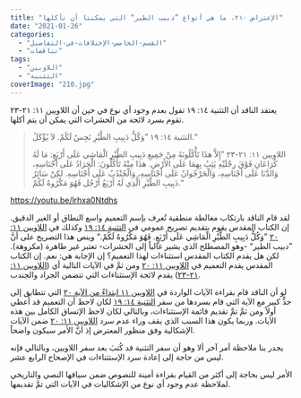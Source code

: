 ```yaml
---
title: "الإعتراض ٢١٠، ما هي أنواع ”دبيب الطير“ التي يمكننا أن نأكلها"
date: "2021-01-26"
categories: 
  - "القسم-الخامس-الإختلافات-في-التفاصيل"
  - "تناقضات"
tags: 
  - "اللاويين"
  - "التثنية"
coverImage: "210.jpg"
---
```


يعتقد الناقد أن التثنية ١٤: ١٩ تقول بعدم وجود أي نوع في حين أن اللاويين ١١: ٢١-٢٣ تقوم بسرد لائحة من الحشرات التي يمكن أن يتم أكلها.

> التثنية ١٤: ١٩ ”وَكُلُّ دَبِيبِ الطَّيْرِ نَجِسٌ لَكُمْ. لاَ يُؤْكَلُ.“
> 
> اللاويين ١١: ٢١-٢٣ ”إِلاَّ هذَا تَأْكُلُونَهُ مِنْ جَمِيعِ دَبِيبِ الطَّيْرِ الْمَاشِي عَلَى أَرْبَعٍ: مَا لَهُ كُرَاعَانِ فَوْقَ رِجْلَيْهِ يَثِبُ بِهِمَا عَلَى الأَرْضِ. هذَا مِنْهُ تَأْكُلُونَ: الْجَرَادُ عَلَى أَجْنَاسِهِ، وَالدَّبَا عَلَى أَجْنَاسِهِ، وَالْحَرْجُوانُ عَلَى أَجْنَاسِهِ، وَالْجُنْدُبُ عَلَى أَجْنَاسِهِ. لكِنْ سَائِرُ دَبِيبِ الطَّيْرِ الَّذِي لَهُ أَرْبَعُ أَرْجُل فَهُوَ مَكْرُوهٌ لَكُمْ.“

https://youtu.be/lrhxa0Ntdhs

لقد قام الناقد بارتكاب مغالطة منطقية تُعرف بإسم التعميم واسع النطاق أو الغير الدقيق. إن الكتاب المقدس يقوم بتقديم تصريح عمومي في [التثنية ١٤: ١٩](https://biblia.com/books/ar-vandyke/de14.19) وكذلك في [اللاويين ١١: ٢٠](https://biblia.com/books/ar-vandyke/lev11.20) ”وَكُلُّ دَبِيبِ الطَّيْرِ الْمَاشِي عَلَى أَرْبَعٍ. فَهُوَ مَكْرُوهٌ لَكُمْ.“ وينص هذا التصريح على أنَّ ”دبيب الطير“ -وهو المصطلح الذي يشير غالباً إلى الحشرات- تعتبر غير طاهرة (مكروهة). لكن هل يقدم الكتاب المقدس استثناءات لهذا التعميم؟ إن الإجابة هي: نعم. إن الكتاب المقدس يقدم التعميم في [اللاويين ١١: ٢٠](https://biblia.com/books/ar-vandyke/lev11.20) ومن ثمَّ في الآيات التالية أي ([اللاويين ١١: ٢١-٢٣](https://biblia.com/books/ar-vandyke/lev11.21-23)) يقدم لائحة الإستثناءات التي تتضمن الجراد والجندب.

لو أن الناقد قام بقراءة الآيات الواردة في [اللاويين ١١ ابتداءً من الآية ٢٠](https://biblia.com/books/ar-vandyke/lev11.20) التي تتطابق إلى حدٍّ كبير مع الآية التي قام بسردها من سفر [التثنية ١٤: ١٩](https://biblia.com/books/ar-vandyke/de14.19) لكان لاحظ أن التعميم قد أُعطي أولاً ومن ثمَّ تمَّ تقديم قائمة الإستثناءات، وبالتالي لكان لاحظ الإتساق الكامل بين هذه الآيات. وربما يكون هذا السبب الذي يقف وراء عدم سرد [اللاويين ١١: ٢٠](https://biblia.com/books/ar-vandyke/lev11.20) ضمن الآيات الإشكالية وفق منظور المعترض إذ أنَّ الأمر سيكون واضحاً. 

يجدر بنا ملاحظة أمر آخر ألا وهو أن سفر التثنية قد كُتبَ بعد سفر اللاويين، وبالتالي فإنه ليس من حاجة إلى إعادة سرد الإستثناءات في الإصحاح الرابع عشر.

الأمر ليس بحاجة إلى أكثر من القيام بقراءة أمينة للنصوص ضمن سياقها النصي والتاريخي لملاحظة عدم وجود أي نوع من الإشكاليات في الآيات التي تمَّ تقديمها.
